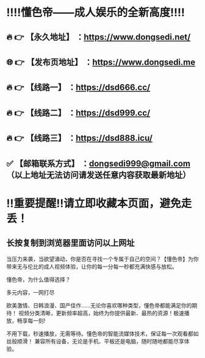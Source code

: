 ﻿:bangbang::bangbang:懂色帝——成人娱乐的全新高度:bangbang::bangbang:
==
:fire: :point_right: 【永久地址】 ：https://www.dongsedi.net/
------
:globe_with_meridians: :point_right: 【发布页地址】 ：https://www.dongsedi.me
------
:fire: :point_right: 【线路一】 ：https://dsd666.cc/
------
:fire: :point_right: 【线路二】 ：https://dsd999.cc/
------
:fire: :point_right: 【线路三】 ：https://dsd888.icu/
------
:white_check_mark: 【邮箱联系方式】 ：dongsedi999@gmail.com （以上地址无法访问请发送任意内容获取最新地址）
------

:bangbang:重要提醒:bangbang:请立即收藏本页面，避免走丢！
==

长按复制到浏览器里面访问以上网址
-

当压力来袭，当欲望涌动，你是否在寻找一个专属于自己的空间？【懂色帝】为你带来无与伦比的成人视频体验，让你的每一分每一秒都充满快感与放松。

懂色帝，为什么值得选择？

多元内容，一网打尽

欧美激情、日韩浪漫、国产佳作……无论你喜欢哪种类型，懂色帝都能满足你的期待！
视频分类清晰，更新频率超高，始终为你提供最新、最热的资源！极速播放，畅享每一刻!

不用下载，秒速播放，无需等待。懂色帝的智能流媒体技术，保证每一次观看都如丝般顺滑！
兼容所有设备，无论是手机、平板还是电脑，随时随地都能尽享体验。
